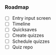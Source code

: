 ### Roadmap

- [ ] Entry input screen
- [ ] Timeline
- [ ] Quicksaves
- [ ] Create quizzes
- [ ] Schedule quizzes
- [ ] Quiz repo
